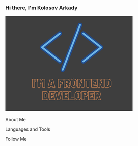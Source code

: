 ### Hi there, I'm Kolosov Arkady

[![Header](https://github.com/Kady2020/Kady2020/blob/main/img/about.png)]()

About Me

Languages and Tools

Follow Me